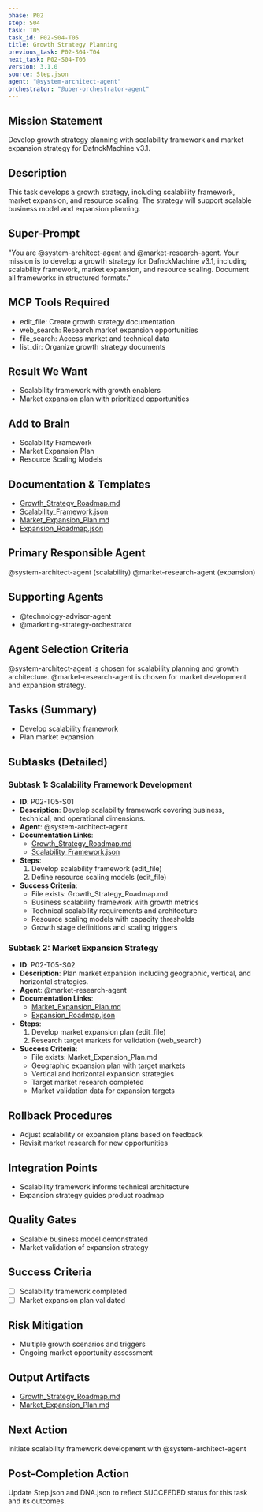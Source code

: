 ```yaml
---
phase: P02
step: S04
task: T05
task_id: P02-S04-T05
title: Growth Strategy Planning
previous_task: P02-S04-T04
next_task: P02-S04-T06
version: 3.1.0
source: Step.json
agent: "@system-architect-agent"
orchestrator: "@uber-orchestrator-agent"
---
```


## Mission Statement
Develop growth strategy planning with scalability framework and market expansion strategy for DafnckMachine v3.1.

## Description
This task develops a growth strategy, including scalability framework, market expansion, and resource scaling. The strategy will support scalable business model and expansion planning.

## Super-Prompt
"You are @system-architect-agent and @market-research-agent. Your mission is to develop a growth strategy for DafnckMachine v3.1, including scalability framework, market expansion, and resource scaling. Document all frameworks in structured formats."

## MCP Tools Required
- edit_file: Create growth strategy documentation
- web_search: Research market expansion opportunities
- file_search: Access market and technical data
- list_dir: Organize growth strategy documents

## Result We Want
- Scalability framework with growth enablers
- Market expansion plan with prioritized opportunities

## Add to Brain
- Scalability Framework
- Market Expansion Plan
- Resource Scaling Models

## Documentation & Templates
- [Growth_Strategy_Roadmap.md](mdc:01_Machine/04_Documentation/Doc/Phase_2/04_Business_Strategy/Growth_Strategy_Roadmap.md)
- [Scalability_Framework.json](mdc:01_Machine/04_Documentation/Doc/Phase_2/04_Business_Strategy/Scalability_Framework.json)
- [Market_Expansion_Plan.md](mdc:01_Machine/04_Documentation/Doc/Phase_2/04_Business_Strategy/Market_Expansion_Plan.md)
- [Expansion_Roadmap.json](mdc:01_Machine/04_Documentation/Doc/Phase_2/04_Business_Strategy/Expansion_Roadmap.json)

## Primary Responsible Agent
@system-architect-agent (scalability)
@market-research-agent (expansion)

## Supporting Agents
- @technology-advisor-agent
- @marketing-strategy-orchestrator

## Agent Selection Criteria
@system-architect-agent is chosen for scalability planning and growth architecture. @market-research-agent is chosen for market development and expansion strategy.

## Tasks (Summary)
- Develop scalability framework
- Plan market expansion

## Subtasks (Detailed)
### Subtask 1: Scalability Framework Development
- **ID**: P02-T05-S01
- **Description**: Develop scalability framework covering business, technical, and operational dimensions.
- **Agent**: @system-architect-agent
- **Documentation Links**:
  - [Growth_Strategy_Roadmap.md](mdc:01_Machine/04_Documentation/Doc/Phase_2/04_Business_Strategy/Growth_Strategy_Roadmap.md)
  - [Scalability_Framework.json](mdc:01_Machine/04_Documentation/Doc/Phase_2/04_Business_Strategy/Scalability_Framework.json)
- **Steps**:
  1. Develop scalability framework (edit_file)
  2. Define resource scaling models (edit_file)
- **Success Criteria**:
  - File exists: Growth_Strategy_Roadmap.md
  - Business scalability framework with growth metrics
  - Technical scalability requirements and architecture
  - Resource scaling models with capacity thresholds
  - Growth stage definitions and scaling triggers

### Subtask 2: Market Expansion Strategy
- **ID**: P02-T05-S02
- **Description**: Plan market expansion including geographic, vertical, and horizontal strategies.
- **Agent**: @market-research-agent
- **Documentation Links**:
  - [Market_Expansion_Plan.md](mdc:01_Machine/04_Documentation/Doc/Phase_2/04_Business_Strategy/Market_Expansion_Plan.md)
  - [Expansion_Roadmap.json](mdc:01_Machine/04_Documentation/Doc/Phase_2/04_Business_Strategy/Expansion_Roadmap.json)
- **Steps**:
  1. Develop market expansion plan (edit_file)
  2. Research target markets for validation (web_search)
- **Success Criteria**:
  - File exists: Market_Expansion_Plan.md
  - Geographic expansion plan with target markets
  - Vertical and horizontal expansion strategies
  - Target market research completed
  - Market validation data for expansion targets

## Rollback Procedures
- Adjust scalability or expansion plans based on feedback
- Revisit market research for new opportunities

## Integration Points
- Scalability framework informs technical architecture
- Expansion strategy guides product roadmap

## Quality Gates
- Scalable business model demonstrated
- Market validation of expansion strategy

## Success Criteria
- [ ] Scalability framework completed
- [ ] Market expansion plan validated

## Risk Mitigation
- Multiple growth scenarios and triggers
- Ongoing market opportunity assessment

## Output Artifacts
- [Growth_Strategy_Roadmap.md](mdc:01_Machine/04_Documentation/vision/Phase_2/04_Business_Strategy/Growth_Strategy_Roadmap.md)
- [Market_Expansion_Plan.md](mdc:01_Machine/04_Documentation/vision/Phase_2/04_Business_Strategy/Market_Expansion_Plan.md)

## Next Action
Initiate scalability framework development with @system-architect-agent

## Post-Completion Action
Update Step.json and DNA.json to reflect SUCCEEDED status for this task and its outcomes. 